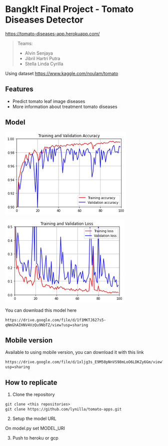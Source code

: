 # Bangk!t Final Project - Tomato Diseases Detector
https://tomato-diseases-app.herokuapp.com/
> Teams:
>   - Alvin Senjaya
>   - Jibril Hartri Putra
>   - Stella Linda Cyrilla

Using dataset https://www.kaggle.com/noulam/tomato

## Features

* Predict tomato leaf image diseases
* More information about treatment tomato diseases

## Model

![](1_pic_accuracy_res.png)

![](2_pic_loss_res.png)

You can download this model here
```
https://drive.google.com/file/d/1f1MKTJ627s5-qNmGhAIHNV4VzQu9NbTZ/view?usp=sharing
```

## Mobile version

Available to using mobile version, you can download it with this link

```
https://drive.google.com/file/d/1xljg3s_E9M50pNnVS98mLoO6LDKZy6Gm/view?usp=sharing
```

## How to replicate

1. Clone the repository

```
git clone <this repositories>
git clone https://github.com/lynilla/tomato-apps.git
```

2. Setup the model URL

On model.py set MODEL_URI

3. Push to heroku or gcp 

